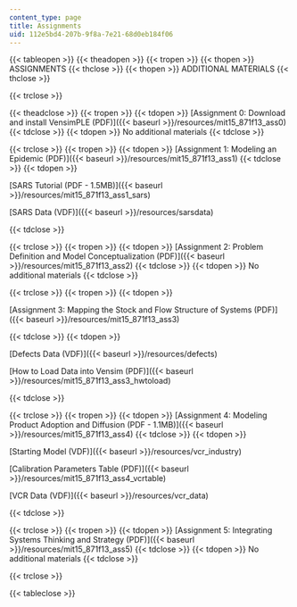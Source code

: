 ```yaml
---
content_type: page
title: Assignments
uid: 112e5bd4-207b-9f8a-7e21-68d0eb184f06
---
```


{{< tableopen >}}
{{< theadopen >}}
{{< tropen >}}
{{< thopen >}}
ASSIGNMENTS
{{< thclose >}}
{{< thopen >}}
ADDITIONAL MATERIALS
{{< thclose >}}

{{< trclose >}}

{{< theadclose >}}
{{< tropen >}}
{{< tdopen >}}
[Assignment 0: Download and install VensimPLE (PDF)]({{< baseurl >}}/resources/mit15_871f13_ass0)
{{< tdclose >}}
{{< tdopen >}}
No additional materials
{{< tdclose >}}

{{< trclose >}}
{{< tropen >}}
{{< tdopen >}}
[Assignment 1: Modeling an Epidemic (PDF)]({{< baseurl >}}/resources/mit15_871f13_ass1)
{{< tdclose >}}
{{< tdopen >}}


[SARS Tutorial (PDF - 1.5MB)]({{< baseurl >}}/resources/mit15_871f13_ass1_sars)

[SARS Data (VDF)]({{< baseurl >}}/resources/sarsdata)


{{< tdclose >}}

{{< trclose >}}
{{< tropen >}}
{{< tdopen >}}
[Assignment 2: Problem Definition and Model Conceptualization (PDF)]({{< baseurl >}}/resources/mit15_871f13_ass2)
{{< tdclose >}}
{{< tdopen >}}
No additional materials
{{< tdclose >}}

{{< trclose >}}
{{< tropen >}}
{{< tdopen >}}


[Assignment 3: Mapping the Stock and Flow Structure of Systems (PDF)]({{< baseurl >}}/resources/mit15_871f13_ass3)


{{< tdclose >}}
{{< tdopen >}}


[Defects Data (VDF)]({{< baseurl >}}/resources/defects)

[How to Load Data into Vensim (PDF)]({{< baseurl >}}/resources/mit15_871f13_ass3_hwtoload)


{{< tdclose >}}

{{< trclose >}}
{{< tropen >}}
{{< tdopen >}}
[Assignment 4: Modeling Product Adoption and Diffusion (PDF - 1.1MB)]({{< baseurl >}}/resources/mit15_871f13_ass4)
{{< tdclose >}}
{{< tdopen >}}


[Starting Model (VDF)]({{< baseurl >}}/resources/vcr_industry)

[Calibration Parameters Table (PDF)]({{< baseurl >}}/resources/mit15_871f13_ass4_vcrtable)

[VCR Data (VDF)]({{< baseurl >}}/resources/vcr_data)


{{< tdclose >}}

{{< trclose >}}
{{< tropen >}}
{{< tdopen >}}
[Assignment 5: Integrating Systems Thinking and Strategy (PDF)]({{< baseurl >}}/resources/mit15_871f13_ass5)
{{< tdclose >}}
{{< tdopen >}}
No additional materials
{{< tdclose >}}

{{< trclose >}}

{{< tableclose >}}